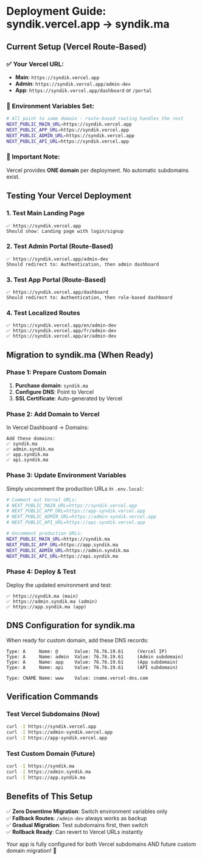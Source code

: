 # Deployment Guide: syndik.vercel.app → syndik.ma

## Current Setup (Vercel Route-Based)

### ✅ Your Vercel URL:

- **Main**: `https://syndik.vercel.app`
- **Admin**: `https://syndik.vercel.app/admin-dev`
- **App**: `https://syndik.vercel.app/dashboard` or `/portal`

### 🔧 Environment Variables Set:

```bash
# All point to same domain - route-based routing handles the rest
NEXT_PUBLIC_MAIN_URL=https://syndik.vercel.app
NEXT_PUBLIC_APP_URL=https://syndik.vercel.app
NEXT_PUBLIC_ADMIN_URL=https://syndik.vercel.app
NEXT_PUBLIC_API_URL=https://syndik.vercel.app
```

### 📝 Important Note:

Vercel provides **ONE domain** per deployment. No automatic subdomains exist.

## Testing Your Vercel Deployment

### 1. Test Main Landing Page

```
✅ https://syndik.vercel.app
Should show: Landing page with login/signup
```

### 2. Test Admin Portal (Route-Based)

```
✅ https://syndik.vercel.app/admin-dev
Should redirect to: Authentication, then admin dashboard
```

### 3. Test App Portal (Route-Based)

```
✅ https://syndik.vercel.app/dashboard
Should redirect to: Authentication, then role-based dashboard
```

### 4. Test Localized Routes

```
✅ https://syndik.vercel.app/en/admin-dev
✅ https://syndik.vercel.app/fr/admin-dev
✅ https://syndik.vercel.app/ar/admin-dev
```

## Migration to syndik.ma (When Ready)

### Phase 1: Prepare Custom Domain

1. **Purchase domain**: `syndik.ma`
2. **Configure DNS**: Point to Vercel
3. **SSL Certificate**: Auto-generated by Vercel

### Phase 2: Add Domain to Vercel

In Vercel Dashboard → Domains:

```
Add these domains:
✅ syndik.ma
✅ admin.syndik.ma
✅ app.syndik.ma
✅ api.syndik.ma
```

### Phase 3: Update Environment Variables

Simply uncomment the production URLs in `.env.local`:

```bash
# Comment out Vercel URLs:
# NEXT_PUBLIC_MAIN_URL=https://syndik.vercel.app
# NEXT_PUBLIC_APP_URL=https://app-syndik.vercel.app
# NEXT_PUBLIC_ADMIN_URL=https://admin-syndik.vercel.app
# NEXT_PUBLIC_API_URL=https://api-syndik.vercel.app

# Uncomment production URLs:
NEXT_PUBLIC_MAIN_URL=https://syndik.ma
NEXT_PUBLIC_APP_URL=https://app.syndik.ma
NEXT_PUBLIC_ADMIN_URL=https://admin.syndik.ma
NEXT_PUBLIC_API_URL=https://api.syndik.ma
```

### Phase 4: Deploy & Test

Deploy the updated environment and test:

```
✅ https://syndik.ma (main)
✅ https://admin.syndik.ma (admin)
✅ https://app.syndik.ma (app)
```

## DNS Configuration for syndik.ma

When ready for custom domain, add these DNS records:

```
Type: A     Name: @      Value: 76.76.19.61     (Vercel IP)
Type: A     Name: admin  Value: 76.76.19.61     (Admin subdomain)
Type: A     Name: app    Value: 76.76.19.61     (App subdomain)
Type: A     Name: api    Value: 76.76.19.61     (API subdomain)

Type: CNAME Name: www    Value: cname.vercel-dns.com
```

## Verification Commands

### Test Vercel Subdomains (Now)

```bash
curl -I https://syndik.vercel.app
curl -I https://admin-syndik.vercel.app
curl -I https://app-syndik.vercel.app
```

### Test Custom Domain (Future)

```bash
curl -I https://syndik.ma
curl -I https://admin.syndik.ma
curl -I https://app.syndik.ma
```

## Benefits of This Setup

✅ **Zero Downtime Migration**: Switch environment variables only  
✅ **Fallback Routes**: `/admin-dev` always works as backup  
✅ **Gradual Migration**: Test subdomains first, then switch  
✅ **Rollback Ready**: Can revert to Vercel URLs instantly

Your app is fully configured for both Vercel subdomains AND future custom domain migration! 🚀

